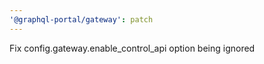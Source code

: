 ```yaml
---
'@graphql-portal/gateway': patch
---
```


Fix config.gateway.enable_control_api option being ignored
